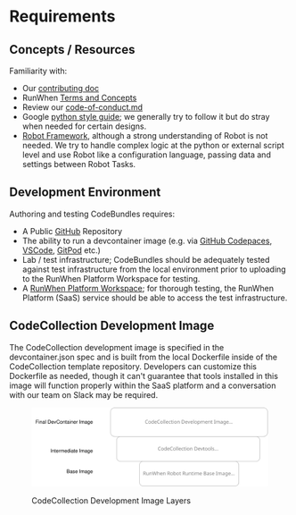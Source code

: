 # Requirements

## Concepts / Resources

Familiarity with:&#x20;

* Our [contributing doc](../cc-dev/contributing.md)
* RunWhen [Terms and Concepts](https://docs.runwhen.com/public/runwhen-platform/terms-and-concepts)
* Review our [code-of-conduct.md](../authors-program-details/code-of-conduct.md "mention")
* Google [python style guide](https://google.github.io/styleguide/pyguide.html); we generally try to follow it but do stray when needed for certain designs.
* [Robot Framework](https://robotframework.org/robotframework/latest/RobotFrameworkUserGuide.html), although a strong understanding of Robot is not needed. We try to handle complex logic at the python or external script level and use Robot like a configuration language, passing data and settings between Robot Tasks.



## Development Environment

Authoring and testing CodeBundles requires:&#x20;

* A Public [GitHub](https://www.github.com) Repository
* The ability to run a devcontainer image (e.g. via [GitHub Codepaces](https://github.com/features/codespaces), [VSCode](https://code.visualstudio.com/docs/devcontainers/containers), [GitPod](https://www.gitpod.io/) etc.)
* Lab / test infrastructure; CodeBundles should be adequately tested against test infrastructure from the local environment prior to uploading to the RunWhen Platform Workspace for testing.
* A [RunWhen Platform Workspace](https://docs.runwhen.com/public/getting-started/creating-a-runwhen-workspace); for thorough testing, the RunWhen Platform (SaaS) service should be able to access the test infrastructure.&#x20;





## CodeCollection Development Image

The CodeCollection development image is specified in the devcontainer.json spec and is built from the local Dockerfile inside of the CodeCollection template repository. Developers can customize this Dockerfile as needed, though it can't guarantee that tools installed in this image will function properly within the SaaS platform and a conversation with our team on Slack may be required.&#x20;

<figure><img src="../.gitbook/assets/codecollection-development-image-layersdrawio.svg" alt=""><figcaption><p>CodeCollection Development Image Layers</p></figcaption></figure>



